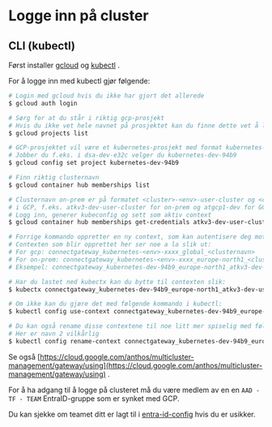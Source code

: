 # Logge inn på cluster

## CLI (kubectl)

Først installer [gcloud](https://cloud.google.com/sdk/docs/install) og [kubectl](https://cloud.google.com/sdk/docs/components#managing_components) .

For å logge inn med kubectl gjør følgende:

```bash
# Login med gcloud hvis du ikke har gjort det allerede
$ gcloud auth login

# Sørg for at du står i riktig gcp-prosjekt
# Hvis du ikke vet hele navnet på prosjektet kan du finne dette vet å liste prosjekter
$ gcloud projects list

# GCP-prosjektet vil være et kubernetes-prosjekt med format kubernetes-<env>-xxxx
# Jobber du f.eks. i dsa-dev-e32c velger du kubernetes-dev-94b9
$ gcloud config set project kubernetes-dev-94b9

# Finn riktig clusternavn
$ gcloud container hub memberships list

# Clusternavn on-prem er på formatet <cluster>-<env>-user-cluster og <cluster>-<env>
# i GCP, f.eks. atkv3-dev-user-cluster for on-prem og atgcp1-dev for GCP
# Logg inn, generer kubeconfig og sett som aktiv context
$ gcloud container hub memberships get-credentials atkv3-dev-user-cluster

# Forrige kommando oppretter en ny context, som kan autentisere deg mot clusteret
# Contexten som blir opprettet her ser noe a la slik ut:
# For gcp: connectgateway_kubernetes-<env>-xxxx_global_<clusternavn>
# For on-prem: connectgateway_kubernetes-<env>-xxxx_europe-north1_<clusternavn>
# Eksempel: connectgateway_kubernetes-dev-94b9_europe-north1_atkv3-dev-user-cluster

# Har du lastet ned kubectx kan du bytte til contexten slik:
$ kubectx connectgateway_kubernetes-dev-94b9_europe-north1_atkv3-dev-user-cluster

# Om ikke kan du gjøre det med følgende kommando i kubectl:
$ kubectl config use-context connectgateway_kubernetes-dev-94b9_europe-north1_atkv3-dev-user-cluster

# Du kan også rename disse contextene til noe litt mer spiselig med følgende kommando
# Her er navn 2 vilkårlig
$ kubectl config rename-context connectgateway_kubernetes-dev-94b9_europe-north1_atkv3-dev-user-cluster atkv3-dev
```

Se også [https://cloud.google.com/anthos/multicluster-management/gateway/using](https://cloud.google.com/anthos/multicluster-management/gateway/using) .

For å ha adgang til å logge på clusteret må du være medlem av en en `AAD - TF - TEAM` EntraID-gruppe som er synket med GCP.

Du kan sjekke om teamet ditt er lagt til i [entra-id-config](https://github.com/kartverket/entra-id-config/blob/main/org.yaml)
hvis du er usikker.
